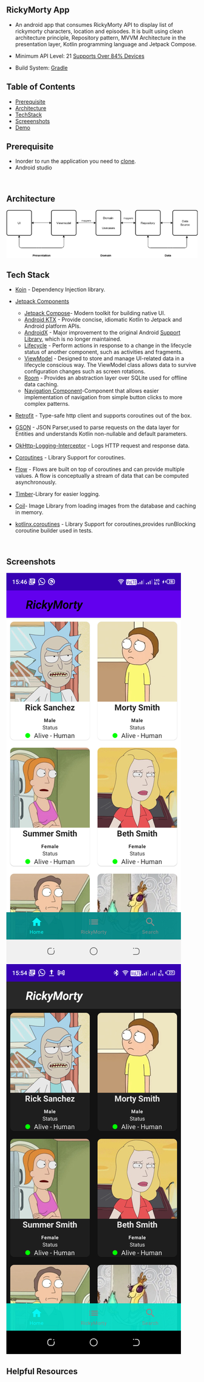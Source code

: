 ## RickyMorty App
- An android app that consumes RickyMorty API to display list of rickymorty characters, location and episodes. It is built using clean architecture principle, Repository pattern, MVVM Architecture in the presentation layer, Kotlin programming language
 and Jetpack Compose.

- Minimum API Level: 21 [Supports Over 84% Devices](https://developer.android.com)
- Build System: [Gradle](https://gradle.org/)

## Table of Contents
- [Prerequisite](#prerequisite)
- [Architecture](#architecture)
- [TechStack](#techstack)
- [Screeenshots](#screenshots)
- [Demo](#demo)

## Prerequisite
- Inorder to run the application you need to [clone](https://github.com/alexymumo/RickyMorty.git).
- Android studio
<br>

## Architecture
<img src="resources/architecture.png">

## Tech Stack
- [Koin](https://insert-koin.io/) - Dependency Injection library.
- [Jetpack Components](https://developer.android.com/jetpack)
    - [Jetpack Compose](https://developer.android.com/jetpack/compose)- Modern toolkit for building native UI.
    - [Android KTX](https://developer.android.com/kotlin/ktx.html) - Provide concise, idiomatic Kotlin to Jetpack and Android platform APIs.
    - [AndroidX](https://developer.android.com/jetpack/androidx) - Major improvement to the original Android [Support Library](https://developer.android.com/topic/libraries/support-library/index), which is no longer maintained.
    -   [Lifecycle](https://developer.android.com/topic/libraries/architecture/lifecycle) - Perform actions in response to a change in the lifecycle status of another component, such as activities and fragments.
    -   [ViewModel](https://developer.android.com/topic/libraries/architecture/viewmodel) - Designed to store and manage UI-related data in a lifecycle conscious way. The ViewModel class allows data to survive configuration changes such as screen rotations.
    - [Room](https://developer.android.com/training/data-storage/room) - Provides an abstraction layer over SQLite used for offline data caching.
    - [Navigation Component](https://developer.android.com/guide/navigation/navigation-getting-started)-Component that allows easier implementation of navigation from simple button clicks to more complex patterns.

- [Retrofit](https://square.github.io/retrofit/) - Type-safe http client 
and supports coroutines out of the box.  
- [GSON](https://github.com/square/gson) - JSON Parser,used to parse 
requests on the data layer for Entities and understands Kotlin non-nullable 
and default parameters.
- [OkHttp-Logging-Interceptor](https://github.com/square/okhttp/blob/master/okhttp-logging-interceptor/README.md) - Logs HTTP request and response data.
- [Coroutines](https://github.com/Kotlin/kotlinx.coroutines) - Library Support for coroutines.
- [Flow](https://developer.android.com/kotlin/flow) - Flows are built on top of coroutines and can provide multiple values. A flow is conceptually a stream of data that can be computed asynchronously.
- [Timber](https://github.com/JakeWharton/timber)-Library for easier logging.
- [Coil](https://coil-kt.github.io/coil/compose/)- Image Library from loading images from the database and caching in memory.
- [kotlinx.coroutines](https://github.com/Kotlin/kotlinx.coroutines) - Library Support for coroutines,provides runBlocking coroutine builder used in tests.
<br>

## Screenshots
<img src="resources/light.png">
<img src="resources/dark.png">
<br>


## Helpful Resources
